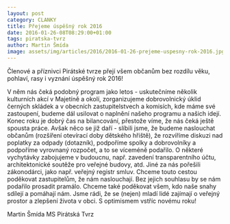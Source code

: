 ```yaml
---
layout: post
category: CLANKY
title: Přejeme úspěšný rok 2016
date: 2016-01-26-08T08:29:00+01:00  
tags: piratska-tvrz
author: Martin Šmída
image: assets/img/articles/2016/2016-01-26-prejeme-uspesny-rok-2016.jpg   #751x422 pixelu
---
```

Členové a příznivci Pirátské tvrze přejí všem občanům bez rozdílu věku, pohlaví, rasy i vyznání úspěšný rok 2016!

V něm nás čeká podobný program jako letos - uskutečníme několik kulturních akcí v Majetíně a okolí, zorganizujeme dobrovolnický úklid černých skládek a v obecních zastupitelstvech a komisích, kde máme své zastoupení, budeme dál usilovat o naplnění našeho programu a našich idejí. Konec roku je dobrý čas na bilancování, přestože víme, že nás čeká ještě spousta práce. Avšak něco se již daří - slíbili jsme, že budeme naslouchat občanům (rozšíření otevírací doby dětského hřiště), že rozvíříme diskuzi nad poplatky za odpady (dotazník), podpoříme spolky a dobrovolníky a podpoříme vyrovnaný rozpočet, a to se víceméně podařilo. O některé vychytávky zabojujeme v budoucnu, např. zavedení transparentního účtu, architektonické soutěže pro veřejné budovy, atd. Jiné za nás pořešili zákonodárci, jako např. veřejný registr smluv. Chceme touto cestou poděkovat zastupitelům, že nám naslouchají. Bez jejich souhlasu by se nám podařilo prosadit pramálo. Chceme také poděkovat všem, kdo naše snahy sdílejí a pomáhají nám. Jsme rádi, že se (nejen) mladí lidé zajímají o veřejný prostor a zlepšení života v obci. S optimismem vstříc novému roku!

Martin Šmída MS Pirátská Tvrz
